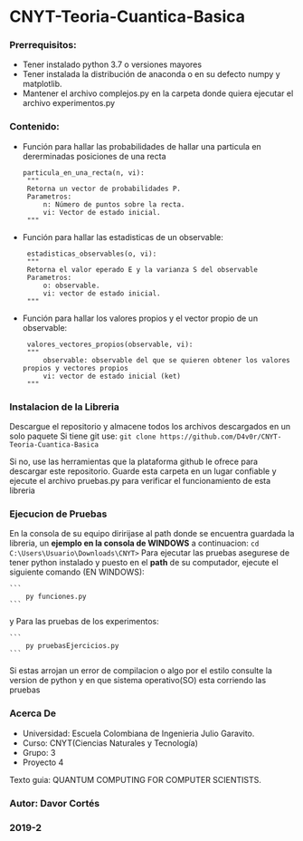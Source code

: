 # CNYT-Teoria-Cuantica-Basica


### Prerrequisitos:
 - Tener instalado python 3.7 o versiones mayores
 - Tener instalada la distribución de anaconda o en su defecto numpy y matplotlib.
 - Mantener el archivo complejos.py en la carpeta donde quiera ejecutar el archivo experimentos.py
 
### Contenido:
 - Función para hallar las probabilidades de hallar una particula en dererminadas posiciones de una recta
   ```
   particula_en_una_recta(n, vi):
    """
    Retorna un vector de probabilidades P.
    Parametros:
        n: Número de puntos sobre la recta.
        vi: Vector de estado inicial.
    """
   ```
 - Función para hallar las estadisticas de un observable:
   ```
    estadisticas_observables(o, vi):
    """
    Retorna el valor eperado E y la varianza S del observable
    Parametros:
        o: observable.
        vi: vector de estado inicial.
    """
   ```
 - Función para hallar los valores propios y el vector propio de un observable:
   ```
    valores_vectores_propios(observable, vi):
    """
        observable: observable del que se quieren obtener los valores propios y vectores propios
        vi: vector de estado inicial (ket)
    """
   ```
### Instalacion de la Libreria

Descargue el repositorio y almacene todos los archivos descargados en un solo paquete
Si tiene git use:
	```
		git clone https://github.com/D4v0r/CNYT-Teoria-Cuantica-Basica
	```

Si no, use las herramientas que la plataforma github le ofrece para descargar este repositorio.
Guarde esta carpeta en un lugar confiable y ejecute el archivo pruebas.py para verificar el funcionamiento de esta libreria

### Ejecucion de Pruebas
En la consola de su equipo  diririjase al path donde se encuentra guardada la libreria, un **ejemplo en la consola de WINDOWS** a continuacion:
	```
		cd C:\Users\Usuario\Downloads\CNYT>
	```
Para ejecutar las pruebas asegurese de tener python instalado y puesto en el **path** de su computador, ejecute el siguiente comando (EN WINDOWS):

	```
		py funciones.py
	```
y Para las pruebas de los experimentos:

	```
		py pruebasEjercicios.py
	```
Si estas arrojan un error de compilacion o algo por el estilo consulte la version de python  y en que sistema operativo(SO) esta corriendo las pruebas
 
 

### Acerca De
 
   - Universidad: Escuela Colombiana de Ingenieria Julio Garavito.
   - Curso: CNYT(Ciencias Naturales y Tecnología)
   - Grupo: 3
   - Proyecto 4

 
 Texto guia: QUANTUM COMPUTING FOR
COMPUTER SCIENTISTS.  


### Autor: Davor Cortés
### 2019-2
